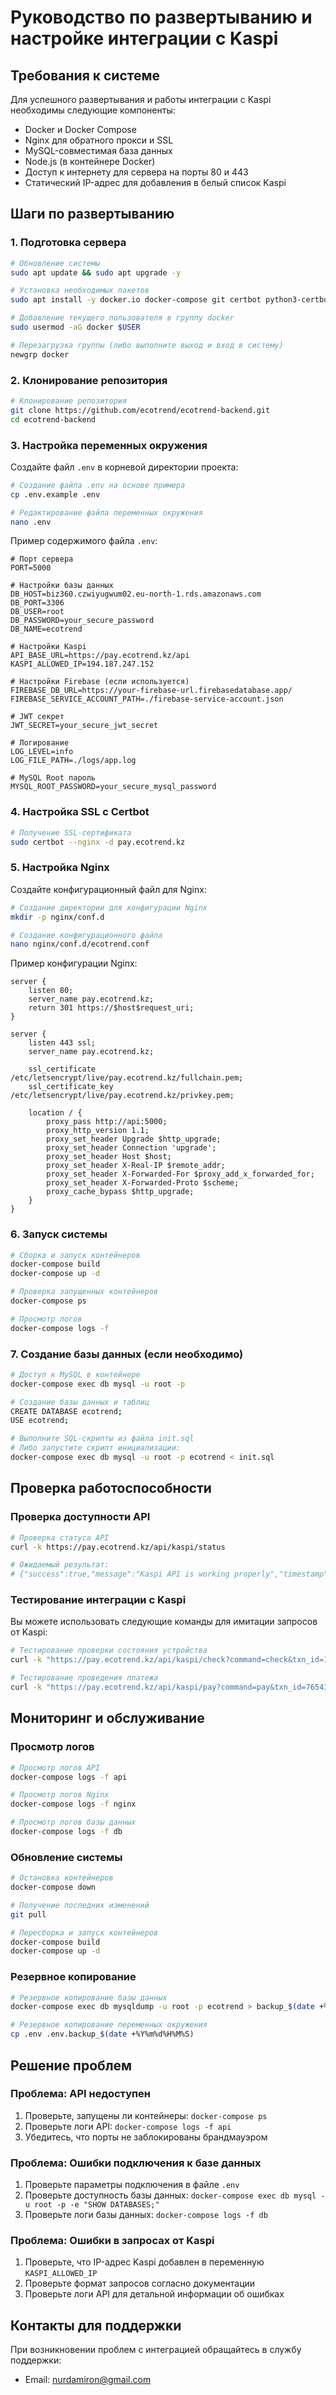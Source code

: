 # Руководство по развертыванию и настройке интеграции с Kaspi

## Требования к системе

Для успешного развертывания и работы интеграции с Kaspi необходимы следующие компоненты:

- Docker и Docker Compose
- Nginx для обратного прокси и SSL
- MySQL-совместимая база данных
- Node.js (в контейнере Docker)
- Доступ к интернету для сервера на порты 80 и 443
- Статический IP-адрес для добавления в белый список Kaspi

## Шаги по развертыванию

### 1. Подготовка сервера

```bash
# Обновление системы
sudo apt update && sudo apt upgrade -y

# Установка необходимых пакетов
sudo apt install -y docker.io docker-compose git certbot python3-certbot-nginx

# Добавление текущего пользователя в группу docker
sudo usermod -aG docker $USER

# Перезагрузка группы (либо выполните выход и вход в систему)
newgrp docker
```

### 2. Клонирование репозитория

```bash
# Клонирование репозитория
git clone https://github.com/ecotrend/ecotrend-backend.git
cd ecotrend-backend
```

### 3. Настройка переменных окружения

Создайте файл `.env` в корневой директории проекта:

```bash
# Создание файла .env на основе примера
cp .env.example .env

# Редактирование файла переменных окружения
nano .env
```

Пример содержимого файла `.env`:

```
# Порт сервера
PORT=5000

# Настройки базы данных
DB_HOST=biz360.czwiyugwum02.eu-north-1.rds.amazonaws.com
DB_PORT=3306
DB_USER=root
DB_PASSWORD=your_secure_password
DB_NAME=ecotrend

# Настройки Kaspi
API_BASE_URL=https://pay.ecotrend.kz/api
KASPI_ALLOWED_IP=194.187.247.152

# Настройки Firebase (если используется)
FIREBASE_DB_URL=https://your-firebase-url.firebasedatabase.app/
FIREBASE_SERVICE_ACCOUNT_PATH=./firebase-service-account.json

# JWT секрет
JWT_SECRET=your_secure_jwt_secret

# Логирование
LOG_LEVEL=info
LOG_FILE_PATH=./logs/app.log

# MySQL Root пароль
MYSQL_ROOT_PASSWORD=your_secure_mysql_password
```

### 4. Настройка SSL с Certbot

```bash
# Получение SSL-сертификата
sudo certbot --nginx -d pay.ecotrend.kz
```

### 5. Настройка Nginx

Создайте конфигурационный файл для Nginx:

```bash
# Создание директории для конфигурации Nginx
mkdir -p nginx/conf.d

# Создание конфигурационного файла
nano nginx/conf.d/ecotrend.conf
```

Пример конфигурации Nginx:

```nginx
server {
    listen 80;
    server_name pay.ecotrend.kz;
    return 301 https://$host$request_uri;
}

server {
    listen 443 ssl;
    server_name pay.ecotrend.kz;

    ssl_certificate /etc/letsencrypt/live/pay.ecotrend.kz/fullchain.pem;
    ssl_certificate_key /etc/letsencrypt/live/pay.ecotrend.kz/privkey.pem;

    location / {
        proxy_pass http://api:5000;
        proxy_http_version 1.1;
        proxy_set_header Upgrade $http_upgrade;
        proxy_set_header Connection 'upgrade';
        proxy_set_header Host $host;
        proxy_set_header X-Real-IP $remote_addr;
        proxy_set_header X-Forwarded-For $proxy_add_x_forwarded_for;
        proxy_set_header X-Forwarded-Proto $scheme;
        proxy_cache_bypass $http_upgrade;
    }
}
```

### 6. Запуск системы

```bash
# Сборка и запуск контейнеров
docker-compose build
docker-compose up -d

# Проверка запущенных контейнеров
docker-compose ps

# Просмотр логов
docker-compose logs -f
```

### 7. Создание базы данных (если необходимо)

```bash
# Доступ к MySQL в контейнере
docker-compose exec db mysql -u root -p

# Создание базы данных и таблиц
CREATE DATABASE ecotrend;
USE ecotrend;

# Выполните SQL-скрипты из файла init.sql
# Либо запустите скрипт инициализации:
docker-compose exec db mysql -u root -p ecotrend < init.sql
```

## Проверка работоспособности

### Проверка доступности API

```bash
# Проверка статуса API
curl -k https://pay.ecotrend.kz/api/kaspi/status

# Ожидаемый результат:
# {"success":true,"message":"Kaspi API is working properly","timestamp":"..."}
```

### Тестирование интеграции с Kaspi

Вы можете использовать следующие команды для имитации запросов от Kaspi:

```bash
# Тестирование проверки состояния устройства
curl -k "https://pay.ecotrend.kz/api/kaspi/check?command=check&txn_id=1234567&account=TEST-DEVICE-001&sum=500.00"

# Тестирование проведения платежа
curl -k "https://pay.ecotrend.kz/api/kaspi/pay?command=pay&txn_id=7654321&txn_date=20250307123456&account=TEST-DEVICE-001&sum=500.00"
```

## Мониторинг и обслуживание

### Просмотр логов

```bash
# Просмотр логов API
docker-compose logs -f api

# Просмотр логов Nginx
docker-compose logs -f nginx

# Просмотр логов базы данных
docker-compose logs -f db
```

### Обновление системы

```bash
# Остановка контейнеров
docker-compose down

# Получение последних изменений
git pull

# Пересборка и запуск контейнеров
docker-compose build
docker-compose up -d
```

### Резервное копирование

```bash
# Резервное копирование базы данных
docker-compose exec db mysqldump -u root -p ecotrend > backup_$(date +%Y%m%d%H%M%S).sql

# Резервное копирование переменных окружения
cp .env .env.backup_$(date +%Y%m%d%H%M%S)
```

## Решение проблем

### Проблема: API недоступен

1. Проверьте, запущены ли контейнеры: `docker-compose ps`
2. Проверьте логи API: `docker-compose logs -f api`
3. Убедитесь, что порты не заблокированы брандмауэром

### Проблема: Ошибки подключения к базе данных

1. Проверьте параметры подключения в файле `.env`
2. Проверьте доступность базы данных: `docker-compose exec db mysql -u root -p -e "SHOW DATABASES;"`
3. Проверьте логи базы данных: `docker-compose logs -f db`

### Проблема: Ошибки в запросах от Kaspi

1. Проверьте, что IP-адрес Kaspi добавлен в переменную `KASPI_ALLOWED_IP`
2. Проверьте формат запросов согласно документации
3. Проверьте логи API для детальной информации об ошибках

## Контакты для поддержки

При возникновении проблем с интеграцией обращайтесь в службу поддержки:

- Email: nurdamiron@gmail.com
